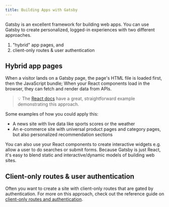 ```yaml
---
title: Building Apps with Gatsby
---
```


Gatsby is an excellent framework for building web apps. You can use Gatsby to create personalized, logged-in experiences with two different approaches.

1.  "hybrid" app pages, and
2.  client-only routes & user authentication

## Hybrid app pages

When a visitor lands on a Gatsby page, the page's HTML file is loaded first, then the JavaScript bundle; When your React components load in the browser, they can fetch and render data from APIs.

> 💡 The [React docs](https://reactjs.org/docs/faq-ajax.html) have a great, straightforward example demonstrating this approach.

Some examples of how you could apply this:

-   A news site with live data like sports scores or the weather
-   An e-commerce site with universal product pages and category pages, but also personalized recommendation sections

You can also use your React components to create interactive widgets e.g. allow a user to do searches or submit forms. Because Gatsby is just React, it's easy to blend static and interactive/dynamic models of building web sites.

## Client-only routes & user authentication

Often you want to create a site with client-only routes that are gated by authentication. For more on this approach, check out the reference guide on [client-only routes and authentication](/docs/client-only-routes-and-user-authentication/).
